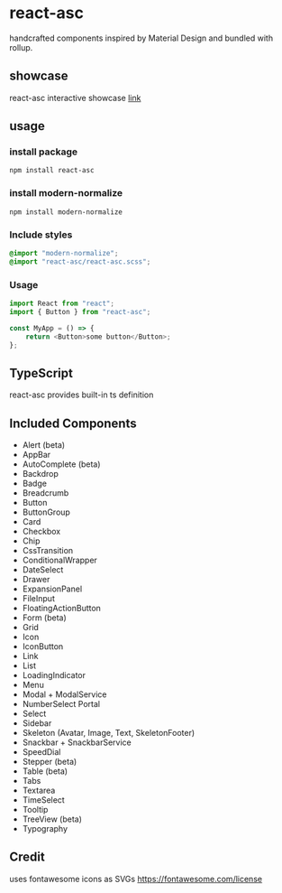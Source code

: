 # react-asc

handcrafted components inspired by Material Design and bundled with rollup.

## showcase

react-asc interactive showcase [link](https://react-asc.netlify.app)

## usage

### install package

`npm install react-asc`

### install modern-normalize

`npm install modern-normalize`

### Include styles

```scss
@import "modern-normalize";
@import "react-asc/react-asc.scss";
```

### Usage

```js
import React from "react";
import { Button } from "react-asc";

const MyApp = () => {
	return <Button>some button</Button>;
};
```


## TypeScript
react-asc provides built-in ts definition


## Included Components

-   Alert (beta)
-   AppBar
-   AutoComplete (beta)
-   Backdrop
-   Badge
-   Breadcrumb
-   Button
-   ButtonGroup
-   Card
-   Checkbox
-   Chip
-	CssTransition
-   ConditionalWrapper
-   DateSelect
-   Drawer
-   ExpansionPanel
-   FileInput
-   FloatingActionButton
-   Form (beta)
-   Grid
-   Icon
-   IconButton
-   Link
-   List
-   LoadingIndicator
-   Menu
-   Modal + ModalService
-   NumberSelect
	Portal
-   Select
-   Sidebar
-	Skeleton (Avatar, Image, Text, SkeletonFooter)
-   Snackbar + SnackbarService
-   SpeedDial
-   Stepper (beta)
-   Table (beta)
-   Tabs
-   Textarea
-   TimeSelect
-   Tooltip
-   TreeView (beta)
-   Typography


## Credit

uses fontawesome icons as SVGs
https://fontawesome.com/license
